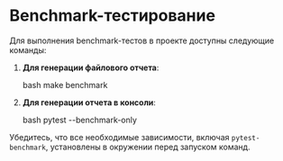 # Benchmark-тестирование

Для выполнения benchmark-тестов в проекте доступны следующие команды:

1. **Для генерации файлового отчета**:

   bash
   make benchmark
   
2. **Для генерации отчета в консоли**:

   bash
   pytest --benchmark-only
   
Убедитесь, что все необходимые зависимости, включая `pytest-benchmark`, установлены в окружении перед запуском команд.